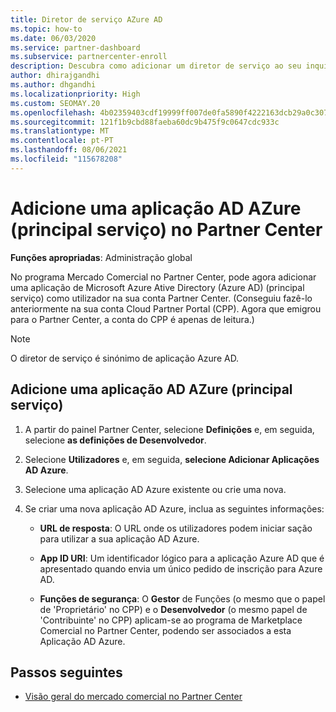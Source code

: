 ```yaml
---
title: Diretor de serviço AZure AD
ms.topic: how-to
ms.date: 06/03/2020
ms.service: partner-dashboard
ms.subservice: partnercenter-enroll
description: Descubra como adicionar um diretor de serviço ao seu inquilino AZure AD. Fazê-lo significa adicionar uma aplicação AD Azure (principal serviço) no Partner Center.
author: dhirajgandhi
ms.author: dhgandhi
ms.localizationpriority: High
ms.custom: SEOMAY.20
ms.openlocfilehash: 4b02359403cdf19999ff007de0fa5890f4222163dcb29a0c3070ba7b61ba490e
ms.sourcegitcommit: 121f1b9cbd88faeba60dc9b475f9c0647cdc933c
ms.translationtype: MT
ms.contentlocale: pt-PT
ms.lasthandoff: 08/06/2021
ms.locfileid: "115678208"
---
```

# <a name="add-an-azure-ad-application-service-principal-in-partner-center"></a>Adicione uma aplicação AD AZure (principal serviço) no Partner Center

**Funções apropriadas**: Administração global

No programa Mercado Comercial no Partner Center, pode agora adicionar uma aplicação de Microsoft Azure Ative Directory (Azure AD) (principal serviço) como utilizador na sua conta Partner Center. (Conseguiu fazê-lo anteriormente na sua conta Cloud Partner Portal (CPP). Agora que emigrou para o Partner Center, a conta do CPP é apenas de leitura.)
 
>[!Note] 
>O diretor de serviço é sinónimo de aplicação Azure AD.

## <a name="add-an-azure-ad-application-service-principal"></a>Adicione uma aplicação AD AZure (principal serviço)

1. A partir do painel Partner Center, selecione **Definições** e, em seguida, selecione **as definições de Desenvolvedor**.

2. Selecione **Utilizadores** e, em seguida, **selecione Adicionar Aplicações AD Azure**.

3. Selecione uma aplicação AD Azure existente ou crie uma nova.

4. Se criar uma nova aplicação AD Azure, inclua as seguintes informações:  

   - **URL de resposta**: O URL onde os utilizadores podem iniciar sação para utilizar a sua aplicação AD Azure.

   - **App ID URI**: Um identificador lógico para a aplicação Azure AD que é apresentado quando envia um único pedido de inscrição para Azure AD.

   - **Funções de segurança**: O **Gestor** de Funções (o mesmo que o papel de 'Proprietário' no CPP) e o **Desenvolvedor** (o mesmo papel de 'Contribuinte' no CPP) aplicam-se ao programa de Marketplace Comercial no Partner Center, podendo ser associados a esta Aplicação AD Azure.  

## <a name="next-steps"></a>Passos seguintes

- [Visão geral do mercado comercial no Partner Center](csp-commercial-marketplace-overview.md)